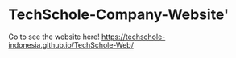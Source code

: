 # TechSchole-Company-Website\'

Go to see the website here!
https://techschole-indonesia.github.io/TechSchole-Web/